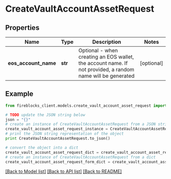 # CreateVaultAccountAssetRequest


## Properties
Name | Type | Description | Notes
------------ | ------------- | ------------- | -------------
**eos_account_name** | **str** | Optional - when creating an EOS wallet, the account name. If not provided, a random name will be generated | [optional] 

## Example

```python
from fireblocks_client.models.create_vault_account_asset_request import CreateVaultAccountAssetRequest

# TODO update the JSON string below
json = "{}"
# create an instance of CreateVaultAccountAssetRequest from a JSON string
create_vault_account_asset_request_instance = CreateVaultAccountAssetRequest.from_json(json)
# print the JSON string representation of the object
print CreateVaultAccountAssetRequest.to_json()

# convert the object into a dict
create_vault_account_asset_request_dict = create_vault_account_asset_request_instance.to_dict()
# create an instance of CreateVaultAccountAssetRequest from a dict
create_vault_account_asset_request_form_dict = create_vault_account_asset_request.from_dict(create_vault_account_asset_request_dict)
```
[[Back to Model list]](../README.md#documentation-for-models) [[Back to API list]](../README.md#documentation-for-api-endpoints) [[Back to README]](../README.md)


